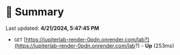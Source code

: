 # 📖 Summary
Last updated: **4/21/2024, 5:47:45 PM**

- `GET` [https://jupiterlab-render-0pdn.onrender.com/lab?](https://jupiterlab-render-0pdn.onrender.com/lab?) - **Up** (253ms)
